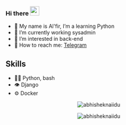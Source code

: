 ### Hi there <img src="https://media.giphy.com/media/hvRJCLFzcasrR4ia7z/giphy.gif" width="25px">
 
- 🌱 My name is Al'fir, I’m a learning Python
- 🔭 I’m currently working sysadmin
- 🤔 I’m interested in back-end
- 💬 How to reach me: [Telegram](https://t.me/JaTu7)

## Skills
- 👨‍💻 Python, bash
- 👁️ Django
- ⚙️ Docker

<p align="center"> <img src="https://github-readme-stats.vercel.app/api?username=alfir777&show_icons=true&hide_border=true&theme=gotham"  alt="abhisheknaiidu" />
<p align="center"> <img src="https://github-readme-stats.vercel.app/api/top-langs/?username=alfir777&layout=compact&count_private=true&theme=gruvbox"  alt="abhisheknaiidu" />
